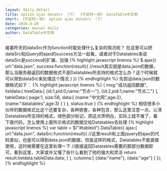 ```yaml
---
layout: daily_detail
title: option ajax dataSrc （下） 《不定时一讲》 DataTable中文网
short: 《不定时一讲》 option ajax dataSrc （下）
date: 2016-4-20
categories: manual daily
author: DataTable中文网
---
```

接着昨天的dataSrc作为function时能处理什么复杂的情况呢？
在这里可以把dataSrc和jQuery的ajax的success方法一起看，或者对于Datatables来说dataSrc是success的扩展、加强
{% highlight javascript linenos %}
$.ajax({
    url:"data.json",
    success:function(result){
        //result其实就是data.json的数据，那么当服务器返回的数据格式不是Datatables所支持的格式怎么办？这个时候就可以用到dataSrc来处理这个情况
    }
})
{% endhighlight %}
先假设data.json的数据格式如下：
{% highlight javascript linenos %}
{
    msg:"成功返回数据",
    listdata:{
        treeData:[
            {id:1,pid:0,name:"节点一"},
            {id:2,pid:1,name:"节点二"}
        ],
        tableData:{
            page:1,
            size:58,
            data:[
                {name:"中文网",age:2},
                {name:"datatables",age:3}
            ]
        }
    },
    status:true
}
{% endhighlight %}
相信很多小伙伴的数据格式比这个还要复杂，各种嵌套，各种包含，那么这里注意一点，认清Datatables所支持的格式，绿色部分标记，把这点弄明白，实际上就不难了，看下面代码，怎么使用上面所示格式的数据交给Datatables去处理
{% highlight javascript linenos %}
var table = $("#tableid").DataTable({
    ajax:{
        url:"data.json",
        dataSrc:function(result){
            //这里result和上面jquery的ajax的代码类似，也是可以得到data.json的数据，但是这样的格式，Datatables不能直接使用，这时候需要在这里处理一下
            //直接返回Datatables需要的那部分数据即可，看到这里，大家或许又懂了些什么看到了他的强大和灵活
            return result.listdata.tableData.data;
        }
    },
    columns:[
        {data:"name"},
        {data:"age"}
    ]
});
{% endhighlight %}